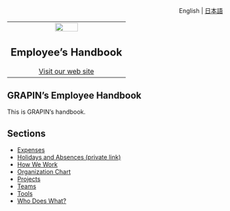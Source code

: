 <div id="readme" class="Box-body readme blob js-code-block-container">
<article class="markdown-body entry-content p-3 p-md-6" itemprop="text">
<p align="right">
English | <a href="/Xilinx/Vitis-Tutorials/blob/master/docs-jp/README.md">日本語</a>
</p>
<!--
<table width="100%">
  <tbody><tr width="100%">
    <td align="center"><a target="_blank" rel="noopener noreferrer" href="https://camo.githubusercontent.com/2dbf45c3b9c0ed0cf3d89bfc827eb87994bd0be6/68747470733a2f2f7777772e78696c696e782e636f6d2f636f6e74656e742f64616d2f78696c696e782f696d67732f70726573732f6d656469612d6b6974732f636f72706f726174652f78696c696e782d6c6f676f2e706e67"><img src="https://camo.githubusercontent.com/2dbf45c3b9c0ed0cf3d89bfc827eb87994bd0be6/68747470733a2f2f7777772e78696c696e782e636f6d2f636f6e74656e742f64616d2f78696c696e782f696d67732f70726573732f6d656469612d6b6974732f636f72706f726174652f78696c696e782d6c6f676f2e706e67" width="30%" data-canonical-src="https://www.xilinx.com/content/dam/xilinx/imgs/press/media-kits/corporate/xilinx-logo.png" style="max-width:100%;"></a><h1><a id="user-content-20192-vitis-application-acceleration-development-flow-tutorials" class="anchor" aria-hidden="true" href="#20192-vitis-application-acceleration-development-flow-tutorials"><svg class="octicon octicon-link" viewBox="0 0 16 16" version="1.1" width="16" height="16" aria-hidden="true"><path fill-rule="evenodd" d="M4 9h1v1H4c-1.5 0-3-1.69-3-3.5S2.55 3 4 3h4c1.45 0 3 1.69 3 3.5 0 1.41-.91 2.72-2 3.25V8.59c.58-.45 1-1.27 1-2.09C10 5.22 8.98 4 8 4H4c-.98 0-2 1.22-2 2.5S3 9 4 9zm9-3h-1v1h1c1 0 2 1.22 2 2.5S13.98 12 13 12H9c-.98 0-2-1.22-2-2.5 0-.83.42-1.64 1-2.09V6.25c-1.09.53-2 1.84-2 3.25C6 11.31 7.55 13 9 13h4c1.45 0 3-1.69 3-3.5S14.5 6 13 6z"></path></svg></a>2019.2 Vitis™ Application</h1>
    <a href="https://boring-secretary.surge.sh">Visit our web site</a>
    </td>
 </tr>
 </tbody></table>
-->
<table width="100%">
  <tbody>
    <tr width="100%">
      <td align="center">
        <a target="_blank" rel="noopener noreferrer" href="https://camo.githubusercontent.com/2dbf45c3b9c0ed0cf3d89bfc827eb87994bd0be6/68747470733a2f2f7777772e78696c696e782e636f6d2f636f6e74656e742f64616d2f78696c696e782f696d67732f70726573732f6d656469612d6b6974732f636f72706f726174652f78696c696e782d6c6f676f2e706e67">
          <img src="https://github.com/grapin/handbook/blob/master/png/grapin.png" width="45%" style="max-width:100%;">
        </a>
        <h1>
          Employee’s Handbook
        </h1>
        <a href="https://boring-secretary.surge.sh">Visit our web site</a>
      </td>
    </tr>
  </tbody>
 </table>

# GRAPIN’s Employee Handbook
This is GRAPIN’s handbook.

## Sections
* [Expenses](expenses.md)
* [Holidays and Absences (private link)](https://storage.grapin.ch/index.php/f/224530)
* [How We Work](how-we-work.md)
* [Organization Chart](https://github.com/grapin/handbook/blob/master/organization-chart.md)
* [Projects](https://github.com/grapin/handbook/blob/master/projects.md)
* [Teams](https://github.com/grapin/handbook/blob/master/teams.md)
* [Tools](https://github.com/grapin/handbook/blob/master/tools.md)
* [Who Does What?](https://github.com/grapin/handbook/blob/master/who-does-what.md)